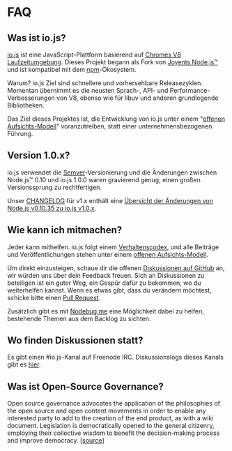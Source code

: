 # FAQ

## Was ist io.js?

[io.js](https://github.com/iojs/io.js) ist eine JavaScript-Plattform basierend auf [Chromes V8 Laufzeitumgebung](http://code.google.com/p/v8/). Dieses Projekt begann als Fork von [Joyents Node.js™](https://nodejs.org/) und ist kompatibel mit dem [npm](https://www.npmjs.com/)-Ökosystem.

Warum? io.js Ziel sind schnellere und vorhersehbare Releasezyklen. Momentan übernimmt es die neusten Sprach-, API- und Performance-Verbesserungen von V8, ebenso wie für libuv und anderen grundlegende Bibliotheken.

Das Ziel dieses Projektes ist, die Entwicklung von io.js unter einem "[offenen Aufsichts-Modell](https://github.com/iojs/io.js/blob/v1.x/GOVERNANCE.md#readme)" voranzutreiben, statt einer unternehmensbezogenen Führung.

## Version 1.0.x?

io.js verwendet die [Semver](http://semver.org/)-Versionierung und die Änderungen zwischen Node.js™ 0.10 und io.js 1.0.0 waren gravierend genug, einen großen Versionssprung zu rechtfertigen.

Unser [CHANGELOG](https://github.com/iojs/io.js/blob/v1.x/CHANGELOG.md) für v1.x enthält eine [Übersicht der Änderungen von Node.js v0.10.35 zu io.js v1.0.x](https://github.com/iojs/io.js/blob/v1.x/CHANGELOG.md#summary-of-changes-from-nodejs-v01035-to-iojs-v100).

## Wie kann ich mitmachen?

Jeder kann mithelfen. io.js folgt einem [Verhaltenscodex](https://github.com/iojs/io.js/blob/v1.x/CONTRIBUTING.md#code-of-conduct), und alle Beiträge und Veröffentlichungen stehen unter einem [offenen Aufsichts-Modell](https://github.com/iojs/io.js/blob/v1.x/GOVERNANCE.md#readme).

Um direkt einzusteigen, schaue dir die offenen [Diskussionen auf GitHub](https://github.com/iojs/io.js/issues) an, wir würden uns über dein Feedback freuen.
Sich an Diskussionen zu beteiligen ist ein guter Weg, ein Gespür dafür zu bekommen, wo du weiterhelfen kannst. Wenn es etwas gibt, dass du verändern möchtest, schicke bitte einen [Pull Request](https://github.com/iojs/io.js/blob/v1.x/CONTRIBUTING.md#code-contributions).

Zusätzlich gibt es mit [Nodebug.me](http://nodebug.me/) eine Möglichkeit dabei zu helfen, bestehende Themen aus dem Backlog zu sichten.

## Wo finden Diskussionen statt?

Es gibt einen #io.js-Kanal auf Freenode IRC. Diskussionslogs dieses Kanals gibt es [hier](http://logs.libuv.org/io.js/latest).

## Was ist Open-Source Governance?

Open source governance advocates the application of the philosophies of the open source and open content movements in order to enable any interested party to add to the creation of the end product, as with a wiki document. Legislation is democratically opened to the general citizenry, employing their collective wisdom to benefit the decision-making process and improve democracy. [[source]](https://en.wikipedia.org/wiki/Open-source_governance)
